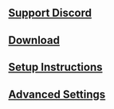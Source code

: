 ## [Support Discord](https://vrcfury.com/discord)
## [Download](https://gitlab.com/VRCFury/OscGoesBrrr/-/releases)
## [Setup Instructions](https://gitlab.com/VRCFury/OscGoesBrrr/-/wikis/How-to-use-OscGoesBrrr)
## [Advanced Settings](https://gitlab.com/VRCFury/OscGoesBrrr/-/wikis/Advanced-Settings)
